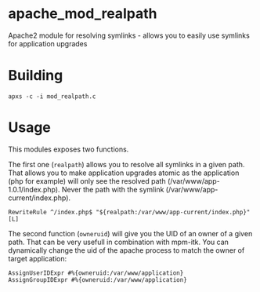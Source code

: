 # apache_mod_realpath
Apache2 module for resolving symlinks - allows you to easily use symlinks for application upgrades

# Building

```
apxs -c -i mod_realpath.c
```

# Usage

This modules exposes two functions. 

The first one (`realpath`) allows you to resolve all symlinks in a given path. That allows you to make application upgrades atomic as the application (php for example) will only see the resolved path (/var/www/app-1.0.1/index.php). Never the path with the symlink (/var/www/app-current/index.php).

``` 
RewriteRule ^/index.php$ "${realpath:/var/www/app-current/index.php}" [L]
```

The second function  (`owneruid`) will give you the UID of an owner of a given path. That can be very usefull in combination with mpm-itk. You can dynamically change the uid of the apache process to match the owner of target application:

```
AssignUserIDExpr #%{owneruid:/var/www/application}
AssignGroupIDExpr #%{owneruid:/var/www/application}

```
